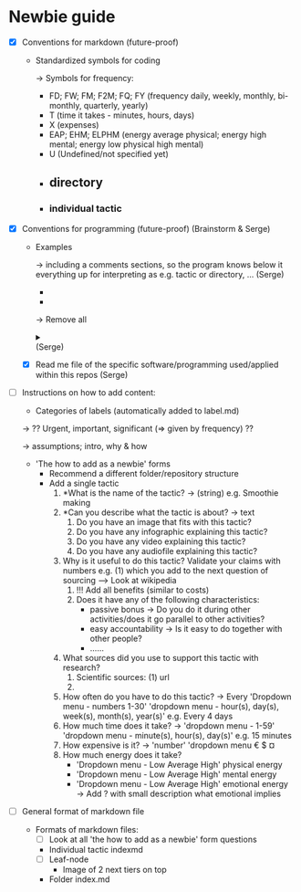 # **Newbie guide**

- [x]  Conventions for markdown (future-proof)
    - Standardized symbols for coding

        → Symbols for frequency:

        - FD; FW; FM; F2M; FQ; FY (frequency daily, weekly, monthly, bi-monthly, quarterly, yearly)
        - T (time it takes - minutes, hours, days)
        - X (expenses)
        - EAP; EHM; ELPHM (energy average physical; energy high mental; energy low physical high mental)
        - U (Undefined/not specified yet)
        - ## directory
        - ### individual tactic
- [x]  Conventions for programming (future-proof) (Brainstorm & Serge)
    - Examples

        → including a comments sections, so the program knows below it everything up for interpreting as e.g. tactic or directory, ... (Serge)

        - [//]: <> (start script*@*)
        - [//]: <> (end script*@*)

        → Remove all <details><summary> </summary></details> (Serge)

    - [x]  Read me file of the specific software/programming used/applied within this repos (Serge)


- [ ]  Instructions on how to add content:
    - Categories of labels (automatically added to label.md)

    → ?? Urgent, important, significant (⇒ given by frequency) ??

    → assumptions; intro, why & how

    - 'The how to add as a newbie' forms
        - Recommend a different folder/repository structure
        - Add a single tactic
            1. *What is the name of the tactic? → (string) e.g. Smoothie making
            2. *Can you describe what the tactic is about? → text
                1. Do you have an image that fits with this tactic?
                2. Do you have any infographic explaining this tactic?
                3. Do you have any video explaining this tactic?
                4. Do you have any audiofile explaining this tactic?
            3. Why is it useful to do this tactic? Validate your claims with numbers e.g. (1) which you add to the next question of sourcing —> Look at wikipedia
                1. !!!  Add all benefits (similar to costs)
                2. Does it have any of the following characteristics:
                    - passive bonus → Do you do it during other activities/does it go parallel to other activities?
                    - easy accountability → Is it easy to do together with other people?
                    - ......
            4. What sources did you use to support this tactic with research?
                1. Scientific sources: (1) url
                2.
            5. How often do you have to do this tactic? → Every 'Dropdown menu - numbers 1-30' 'dropdown menu - hour(s), day(s), week(s), month(s), year(s)' e.g. Every 4 days
            6. How much time does it take? → 'dropdown menu - 1-59' 'dropdown menu - minute(s), hour(s), day(s)' e.g. 15 minutes
            7. How expensive is it? → 'number' 'dropdown menu € $ ¤
            8. How much energy does it take?
                - 'Dropdown menu - Low Average High' physical energy
                - 'Dropdown menu - Low Average High' mental energy
                - 'Dropdown menu - Low Average High' emotional energy → Add ? with small description what emotional implies
- [ ]  General format of markdown file
    - Formats of markdown files:
        - [ ]  Look at all 'the how to add as a newbie' form questions
        - Individual tactic indexmd
        - [ ]  Leaf-node
            - Image of 2 next tiers on top
        - Folder index.md
